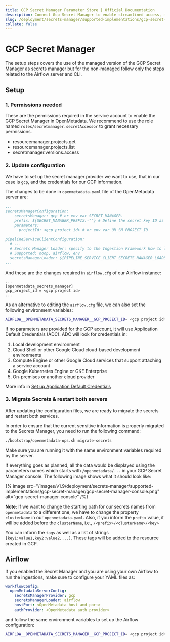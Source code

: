 ```yaml
---
title: GCP Secret Manager Parameter Store | Official Documentation
description: Connect Gcp Secret Manager to enable streamlined access, monitoring, or search of enterprise data using secure and scalable integrations.
slug: /deployment/secrets-manager/supported-implementations/gcp-secret-manager
collate: false
---
```


# GCP Secret Manager

The setup steps covers the use of the managed version of the GCP Secret Manager as secrets manager but
for the non-managed follow only the steps related to the Airflow server and CLI.

## Setup

### 1. Permissions needed

These are the permissions required in the service account to enable the GCP Secret Manager in OpenMetadata. We recommend to use the role named `roles/secretmanager.secretAccessor` to grant necessary permissions. 

- resourcemanager.projects.get
- resourcemanager.projects.list
- secretmanager.versions.access

### 2. Update configuration

We have to set up the secret manager provider we want to use, that in our case is `gcp`, and the credentials for our GCP information.

The changes to be done in `openmetadata.yaml` file of the OpenMetadata server are:

```yaml
...
secretsManagerConfiguration:
    secretsManager: gcp # or env var SECRET_MANAGER.
    prefix: ${SECRET_MANAGER_PREFIX:-""} # Define the secret key ID as /<prefix>/<clusterName>/<key>
    parameters:
      projectId: <gcp project id> # or env var OM_SM_PROJECT_ID

pipelineServiceClientConfiguration:
  # ...
  # Secrets Manager Loader: specify to the Ingestion Framework how to load the SM credentials from its env
  # Supported: noop, airflow, env
  secretsManagerLoader: ${PIPELINE_SERVICE_CLIENT_SECRETS_MANAGER_LOADER:-"noop"}
...
```

And these are the changes required in `airflow.cfg` of our Airflow instance:

```properties
...
[openmetadata_secrets_manager]
gcp_project_id = <gcp project id>
...
```

As an alternative to editing the `airflow.cfg` file, we can also set the following environment variables:

```bash
AIRFLOW__OPENMETADATA_SECRETS_MANAGER__GCP_PROJECT_ID= <gcp project id>
```

If no parameters are provided for the GCP account, it will use Application Default Credentials (ADC). 
ADC will look for credentials in:

1. Local development environment
2. Cloud Shell or other Google Cloud cloud-based development environments
3. Compute Engine or other Google Cloud services that support attaching a service account
4. Google Kubernetes Engine or GKE Enterprise
5. On-premises or another cloud provider


More info in [Set up Application Default Credentials](https://cloud.google.com/docs/authentication/provide-credentials-adc)

### 3. Migrate Secrets & restart both servers

After updating the configuration files, we are ready to migrate the secrets and restart both services.

In order to ensure that the current sensitive information is properly migrated to the Secrets Manager, you need to
run the following command:

```bash
./bootstrap/openmetadata-ops.sh migrate-secrets
```

Make sure you are running it with the same environment variables required by the server.

If everything goes as planned, all the data would be displayed using the parameters names which starts with 
`/openmetadata/...` in your GCP Secret Manager console. The following image shows what it should look 
like:

{% image src="/images/v1.9/deployment/secrets-manager/supported-implementations/gcp-secret-manager/gcp-secret-manager-console.png" alt="gcp-secret-manager-console" /%}

**Note:** If we want to change the starting path for our secrets names from `openmetadata` to a different one, we have 
to change the property `clusterName` in our `openmetadata.yaml`. Also, if you inform the `prefix` value, it will be
added before the `clusterName`, i.e., `/<prefix>/<clusterName>/<key>`

You can inform the `tags` as well as a list of strings `[key1:value1,key2:value2,...]`. These tags will be added
to the resource created in GCP.

## Airflow

If you enabled the Secret Manager and you are using your own Airflow to run the ingestions, make sure to configure
your YAML files as:

```yaml
workflowConfig:
  openMetadataServerConfig:
    secretsManagerProvider: gcp
    secretsManagerLoader: airflow
    hostPort: <OpenMetadata host and port>
    authProvider: <OpenMetadata auth provider>
```

and follow the same environment variables to set up the Airflow configuration:

```bash
AIRFLOW__OPENMETADATA_SECRETS_MANAGER__GCP_PROJECT_ID= <gcp project id>
```
